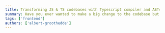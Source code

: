 ```yaml
---
title: Transforming JS & TS codebases with Typescript compiler and ASTs
summary: Have you ever wanted to make a big change to the codebase but got scared off by the thought of rebasing, applying all your changes again and again… and again? Fear no longer!
tags: ['frontend']
authors: ['albert-groothedde']
---
```

